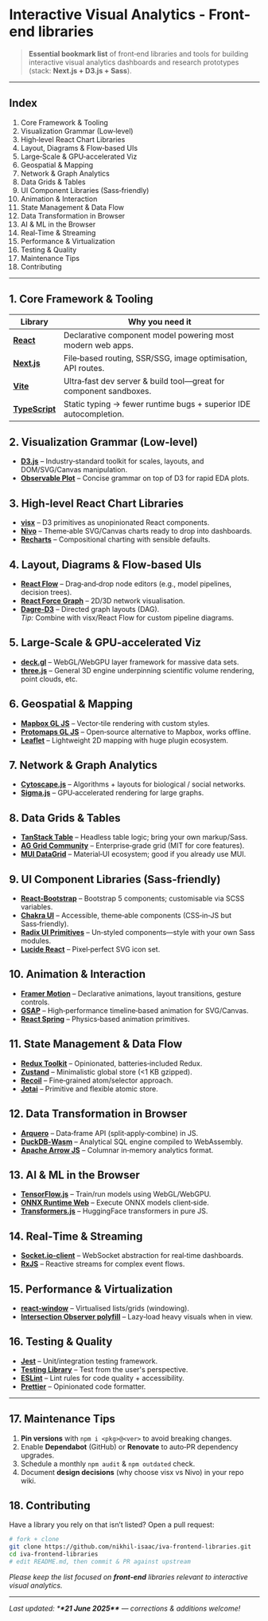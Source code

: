 # Interactive Visual Analytics - Front-end libraries

> **Essential bookmark list** of front‑end libraries and tools for building interactive visual analytics dashboards and research prototypes (stack: **Next.js + D3.js + Sass**).

---

## Index

1. Core Framework & Tooling
2. Visualization Grammar (Low‑level)
3. High‑level React Chart Libraries
4. Layout, Diagrams & Flow‑based UIs
5. Large‑Scale & GPU‑accelerated Viz
6. Geospatial & Mapping
7. Network & Graph Analytics
8. Data Grids & Tables
9. UI Component Libraries (Sass‑friendly)
10. Animation & Interaction
11. State Management & Data Flow
12. Data Transformation in Browser
13. AI & ML in the Browser
14. Real‑Time & Streaming
15. Performance & Virtualization
16. Testing & Quality
17. Maintenance Tips
18. Contributing

---

## 1. Core Framework & Tooling

| Library                                                   | Why you need it                                                   |
| --------------------------------------------------------- | ----------------------------------------------------------------- |
| [**React**](https://github.com/facebook/react)            | Declarative component model powering most modern web apps.        |
| [**Next.js**](https://github.com/vercel/next.js)          | File‑based routing, SSR/SSG, image optimisation, API routes.      |
| [**Vite**](https://github.com/vitejs/vite)                | Ultra‑fast dev server & build tool—great for component sandboxes. |
| [**TypeScript**](https://github.com/microsoft/TypeScript) | Static typing → fewer runtime bugs + superior IDE autocompletion. |

## 2. Visualization Grammar (Low‑level)

- [**D3.js**](https://github.com/d3/d3) – Industry‑standard toolkit for scales, layouts, and DOM/SVG/Canvas manipulation.
- [**Observable Plot**](https://github.com/observablehq/plot) – Concise grammar on top of D3 for rapid EDA plots.

## 3. High‑level React Chart Libraries

- [**visx**](https://github.com/airbnb/visx) – D3 primitives as unopinionated React components.
- [**Nivo**](https://github.com/plouc/nivo) – Theme‑able SVG/Canvas charts ready to drop into dashboards.
- [**Recharts**](https://github.com/recharts/recharts) – Compositional charting with sensible defaults.

## 4. Layout, Diagrams & Flow‑based UIs

- [**React Flow**](https://github.com/xyflow/xyflow) – Drag‑and‑drop node editors (e.g., model pipelines, decision trees).
- [**React Force Graph**](https://github.com/vasturiano/react-force-graph) – 2D/3D network visualisation.
- [**Dagre‑D3**](https://github.com/dagrejs/dagre-d3) – Directed graph layouts (DAG).\
  _Tip:_ Combine with visx/React Flow for custom pipeline diagrams.

## 5. Large‑Scale & GPU‑accelerated Viz

- [**deck.gl**](https://github.com/visgl/deck.gl) – WebGL/WebGPU layer framework for massive data sets.
- [**three.js**](https://github.com/mrdoob/three.js) – General 3D engine underpinning scientific volume rendering, point clouds, etc.

## 6. Geospatial & Mapping

- [**Mapbox GL JS**](https://github.com/mapbox/mapbox-gl-js) – Vector‑tile rendering with custom styles.
- [**Protomaps GL JS**](https://github.com/protomaps/protomaps) – Open‑source alternative to Mapbox, works offline.
- [**Leaflet**](https://github.com/Leaflet/Leaflet) – Lightweight 2D mapping with huge plugin ecosystem.

## 7. Network & Graph Analytics

- [**Cytoscape.js**](https://github.com/cytoscape/cytoscape.js) – Algorithms + layouts for biological / social networks.
- [**Sigma.js**](https://github.com/jacomyal/sigma.js) – GPU‑accelerated rendering for large graphs.

## 8. Data Grids & Tables

- [**TanStack Table**](https://github.com/TanStack/table) – Headless table logic; bring your own markup/Sass.
- [**AG Grid Community**](https://github.com/ag-grid/ag-grid) – Enterprise‑grade grid (MIT for core features).
- [**MUI DataGrid**](https://github.com/mui/mui-x) – Material‑UI ecosystem; good if you already use MUI.

## 9. UI Component Libraries (Sass‑friendly)

- [**React‑Bootstrap**](https://github.com/react-bootstrap/react-bootstrap) – Bootstrap 5 components; customisable via SCSS variables.
- [**Chakra UI**](https://github.com/chakra-ui/chakra-ui) – Accessible, theme‑able components (CSS‑in‑JS but Sass‑friendly).
- [**Radix UI Primitives**](https://github.com/radix-ui/primitives) – Un‑styled components—style with your own Sass modules.
- [**Lucide React**](https://github.com/lucide-icons/lucide) – Pixel‑perfect SVG icon set.

## 10. Animation & Interaction

- [**Framer Motion**](https://github.com/framer/motion) – Declarative animations, layout transitions, gesture controls.
- [**GSAP**](https://github.com/gsap/gsap) – High‑performance timeline‑based animation for SVG/Canvas.
- [**React Spring**](https://github.com/pmndrs/react-spring) – Physics‑based animation primitives.

## 11. State Management & Data Flow

- [**Redux Toolkit**](https://github.com/reduxjs/redux-toolkit) – Opinionated, batteries‑included Redux.
- [**Zustand**](https://github.com/pmndrs/zustand) – Minimalistic global store (<1 KB gzipped).
- [**Recoil**](https://github.com/facebookexperimental/Recoil) – Fine‑grained atom/selector approach.
- [**Jotai**](https://github.com/pmndrs/jotai) – Primitive and flexible atomic store.

## 12. Data Transformation in Browser

- [**Arquero**](https://github.com/uwdata/arquero) – Data‑frame API (split‑apply‑combine) in JS.
- [**DuckDB‑Wasm**](https://github.com/duckdb/duckdb-wasm) – Analytical SQL engine compiled to WebAssembly.
- [**Apache Arrow JS**](https://github.com/apache/arrow) – Columnar in‑memory analytics format.

## 13. AI & ML in the Browser

- [**TensorFlow.js**](https://github.com/tensorflow/tfjs) – Train/run models using WebGL/WebGPU.
- [**ONNX Runtime Web**](https://github.com/microsoft/onnxruntime/tree/main/js) – Execute ONNX models client‑side.
- [**Transformers.js**](https://github.com/xenova/transformers.js) – HuggingFace transformers in pure JS.

## 14. Real‑Time & Streaming

- [**Socket.io‑client**](https://github.com/socketio/socket.io-client) – WebSocket abstraction for real‑time dashboards.
- [**RxJS**](https://github.com/ReactiveX/rxjs) – Reactive streams for complex event flows.

## 15. Performance & Virtualization

- [**react‑window**](https://github.com/bvaughn/react-window) – Virtualised lists/grids (windowing).
- [**Intersection Observer polyfill**](https://github.com/w3c/IntersectionObserver) – Lazy‑load heavy visuals when in view.

## 16. Testing & Quality

- [**Jest**](https://github.com/facebook/jest) – Unit/integration testing framework.
- [**Testing Library**](https://github.com/testing-library/react-testing-library) – Test from the user's perspective.
- [**ESLint**](https://github.com/eslint/eslint) – Lint rules for code quality + accessibility.
- [**Prettier**](https://github.com/prettier/prettier) – Opinionated code formatter.

---

## 17. Maintenance Tips

1. **Pin versions** with `npm i <pkg>@<ver>` to avoid breaking changes.
2. Enable **Dependabot** (GitHub) or **Renovate** to auto‑PR dependency upgrades.
3. Schedule a monthly `npm audit` & `npm outdated` check.
4. Document **design decisions** (why choose visx vs Nivo) in your repo wiki.

## 18. Contributing

Have a library you rely on that isn’t listed? Open a pull request:

```bash
# fork + clone
git clone https://github.com/nikhil-isaac/iva-frontend-libraries.git
cd iva-frontend-libraries
# edit README.md, then commit & PR against upstream
```

_Please keep the list focused on **front‑end** libraries relevant to interactive visual analytics._

---

_Last updated: \***\*21 June 2025\*\*** — corrections & additions welcome!_
